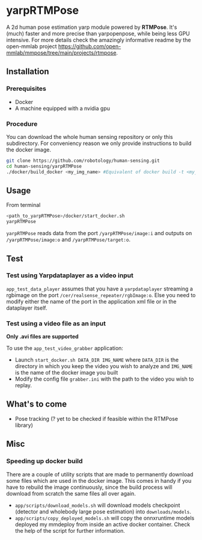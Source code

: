 # yarpRTMPose

A 2d human pose estimation yarp module powered by **RTMPose**. It's (much) faster and more precise than yarpopenpose, while being less GPU intensive. For more details check the amazingly informative readme by the open-mmlab project https://github.com/open-mmlab/mmpose/tree/main/projects/rtmpose.

## Installation

### Prerequisites

- Docker
- A machine equipped with a nvidia gpu

### Procedure

You can download the whole human sensing repository or only this subdirectory. For conveniency reason we only provide instructions to build the docker image.  

```sh
git clone https://github.com/robotology/human-sensing.git
cd human-sensing/yarpRTMPose
./docker/build_docker <my_img_name> #Equivalent of docker build -t <my_img_name> . 
```

## Usage

From terminal

```sh
<path_to_yarpRTMPose>/docker/start_docker.sh
yarpRTMPose
```

`yarpRTMPose` reads data from the port `/yarpRTMPose/image:i` and outputs on `/yarpRTMPose/image:o` and `/yarpRTMPose/target:o`. 

## Test

### Test using Yarpdataplayer as a video input

`app_test_data_player` assumes that you have a `yarpdataplayer` streaming a rgbimage on the port `/cer/realsense_repeater/rgbImage:o`. Else you need to modify either the name of the port in the application xml file or in the dataplayer itself.

### Test using a video file as an input

**Only .avi files are supported**

To use the `app_test_video_grabber` application:
- Launch `start_docker.sh DATA_DIR IMG_NAME` where `DATA_DIR` is the directory in which you keep the video you wish to analyze and `IMG_NAME` is the name of the docker image you built 
- Modify the config file `grabber.ini` with the path to the video you wish to replay.

## What's to come

- Pose tracking (? yet to be checked if feasible within the RTMPose library)

## Misc

### Speeding up docker build

There are a couple of utility scripts that are made to permanently download some files which are used in the docker image. This comes in handy if you have to rebuild the image continuously, since the build process will download from scratch the same files all over again.

- `app/scripts/download_models.sh` will download models checkpoint (detector and wholebody large pose estimation) into `downloads/models`.
- `app/scripts/copy_deployed_models.sh` will copy the onnxruntime models deployed my mmdeploy from inside an active docker container. Check the help of the script for further information.
